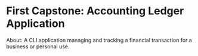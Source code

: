 # First Capstone: Accounting Ledger Application
About: A CLI application managing and tracking a financial transaction for a business or personal use.
